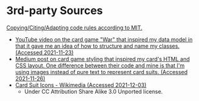 # 3rd-party Sources

[Copying/Citing/Adapting code rules according to MIT.](https://integrity.mit.edu/handbook/writing-code)

- [YouTube video on the card game "War" that inspired my data model in that it gave me an idea of how to structure and name my classes. (Accessed 2021-11-23)](https://youtu.be/NxRwIZWjLtE)
- [Medium post on card game styling that inspired my card's HTML and CSS layout. One difference between their code and mine is that I'm using images instead of pure text to represent card suits. (Accessed 2021-11-26)](https://medium.com/@pakastin/javascript-playing-cards-part-2-graphics-cd65d331ad00)
- [Card Suit Icons - Wikimedia (Accessed 2021-12-03)](https://commons.wikimedia.org/wiki/File:Anglo-American_card_suits.svg)
  - Under CC Attribution Share Alike 3.0 Unported license.